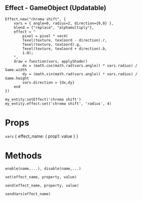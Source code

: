 ## Effect - GameObject (Updatable)

```
Effect.new("chroma shift", {
    vars = { angle=0, radius=2, direction={0,0} },
    blend = {"replace", "alphamultiply"},
    effect = "
        pixel = pixel * vec4(
        Texel(texture, texCoord - direction).r,
        Texel(texture, texCoord).g,
        Texel(texture, texCoord + direction).b,
        1.0);
    ",
    draw = function(vars, applyShader)
        dx = (math.cos(math.rad(vars.angle)) * vars.radius) / Game.width
        dy = (math.sin(math.rad(vars.angle)) * vars.radius) / Game.height
        vars.direction = {dx,dy}
    end
})

my_entity:setEffect('chroma shift')
my_entity.effect:set('chroma shift', 'radius', 4)
```

# Props

`vars` { effect_name: { prop1: value } }

# Methods

`enable(name,...), disable(name,...)`

`set(effect_name, property, value)`

`send(effect_name, property, value)`

`sendVars(effect_name)`